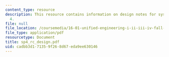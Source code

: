 ```yaml
---
content_type: resource
description: This resource contains information on design notes for systems problem
  4.
file: null
file_location: /coursemedia/16-01-unified-engineering-i-ii-iii-iv-fall-2005-spring-2006/cadbb3d171359f268d67eda9ee630146_sp4_rc_design.pdf
file_type: application/pdf
resourcetype: Document
title: sp4_rc_design.pdf
uid: cadbb3d1-7135-9f26-8d67-eda9ee630146
---
```

